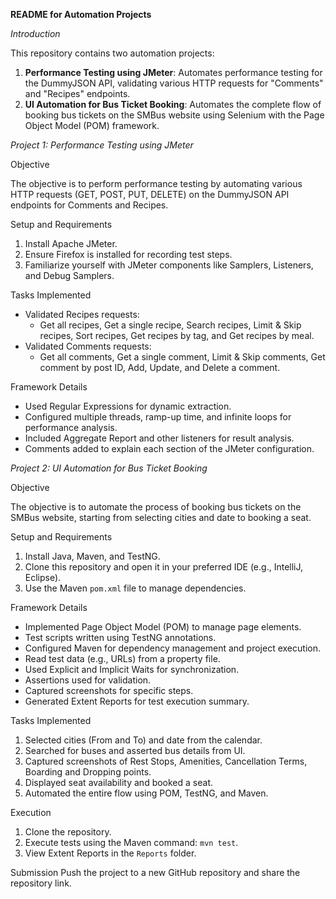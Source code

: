 **README for Automation Projects**

*Introduction*

This repository contains two automation projects:

1. **Performance Testing using JMeter**: Automates performance testing for the DummyJSON API, validating various HTTP requests for "Comments" and "Recipes" endpoints.
2. **UI Automation for Bus Ticket Booking**: Automates the complete flow of booking bus tickets on the SMBus website using Selenium with the Page Object Model (POM) framework.

*Project 1: Performance Testing using JMeter*

Objective

The objective is to perform performance testing by automating various HTTP requests (GET, POST, PUT, DELETE) on the DummyJSON API endpoints for Comments and Recipes.

Setup and Requirements

1. Install Apache JMeter.
2. Ensure Firefox is installed for recording test steps.
3. Familiarize yourself with JMeter components like Samplers, Listeners, and Debug Samplers.

Tasks Implemented

- Validated Recipes requests:
  - Get all recipes, Get a single recipe, Search recipes, Limit & Skip recipes, Sort recipes, Get recipes by tag, and Get recipes by meal.
- Validated Comments requests:
  - Get all comments, Get a single comment, Limit & Skip comments, Get comment by post ID, Add, Update, and Delete a comment.

Framework Details

- Used Regular Expressions for dynamic extraction.
- Configured multiple threads, ramp-up time, and infinite loops for performance analysis.
- Included Aggregate Report and other listeners for result analysis.
- Comments added to explain each section of the JMeter configuration.

*Project 2: UI Automation for Bus Ticket Booking* 

Objective

The objective is to automate the process of booking bus tickets on the SMBus website, starting from selecting cities and date to booking a seat.

Setup and Requirements

1. Install Java, Maven, and TestNG.
2. Clone this repository and open it in your preferred IDE (e.g., IntelliJ, Eclipse).
3. Use the Maven `pom.xml` file to manage dependencies.

Framework Details

- Implemented Page Object Model (POM) to manage page elements.
- Test scripts written using TestNG annotations.
- Configured Maven for dependency management and project execution.
- Read test data (e.g., URLs) from a property file.
- Used Explicit and Implicit Waits for synchronization.
- Assertions used for validation.
- Captured screenshots for specific steps.
- Generated Extent Reports for test execution summary.

Tasks Implemented

1. Selected cities (From and To) and date from the calendar.
2. Searched for buses and asserted bus details from UI.
3. Captured screenshots of Rest Stops, Amenities, Cancellation Terms, Boarding and Dropping points.
4. Displayed seat availability and booked a seat.
5. Automated the entire flow using POM, TestNG, and Maven.

Execution

1. Clone the repository.
2. Execute tests using the Maven command: `mvn test`.
3. View Extent Reports in the `Reports` folder.

Submission
Push the project to a new GitHub repository and share the repository link.
